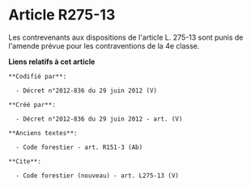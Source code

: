 # Article R275-13

Les contrevenants aux dispositions de l'article L. 275-13 sont punis de l'amende prévue pour les contraventions de la 4e
classe.

**Liens relatifs à cet article**

	**Codifié par**:

	  - Décret n°2012-836 du 29 juin 2012 (V)

	**Créé par**:

	  - Décret n°2012-836 du 29 juin 2012 - art. (V)

	**Anciens textes**:

	  - Code forestier - art. R151-3 (Ab)

	**Cite**:

	  - Code forestier (nouveau) - art. L275-13 (V)
